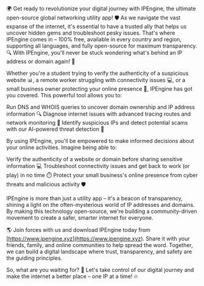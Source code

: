🌍 Get ready to revolutionize your digital journey with IPEngine, the ultimate open-source global networking utility app! 🛡️ As we navigate the vast expanse of the internet, it's essential to have a trusted ally that helps us uncover hidden gems and troubleshoot pesky issues. That's where IPEngine comes in – 100% free, available in every country and region, supporting all languages, and fully open-source for maximum transparency. 🔍 With IPEngine, you'll never be stuck wondering what's behind an IP address or domain again! 📡

Whether you're a student trying to verify the authenticity of a suspicious website 📊, a remote worker struggling with connectivity issues 💻, or a small business owner protecting your online presence 🏢, IPEngine has got you covered. This powerful tool allows you to:

Run DNS and WHOIS queries to uncover domain ownership and IP address information 🔍
Diagnose internet issues with advanced tracing routes and network monitoring 🔧
Identify suspicious IPs and detect potential scams with our AI-powered threat detection 🚨

By using IPEngine, you'll be empowered to make informed decisions about your online activities. Imagine being able to:

Verify the authenticity of a website or domain before sharing sensitive information 💻
Troubleshoot connectivity issues and get back to work (or play) in no time ⏱️
Protect your small business's online presence from cyber threats and malicious activity 🛡️

IPEngine is more than just a utility app – it's a beacon of transparency, shining a light on the often-mysterious world of IP addresses and domains. By making this technology open-source, we're building a community-driven movement to create a safer, smarter internet for everyone.

🌎 Join forces with us and download IPEngine today from [https://www.ipengine.xyz](https://www.ipengine.xyz). Share it with your friends, family, and online communities to help spread the word. Together, we can build a digital landscape where trust, transparency, and safety are the guiding principles.

So, what are you waiting for? 🚀 Let's take control of our digital journey and make the internet a better place – one IP at a time! 🔥